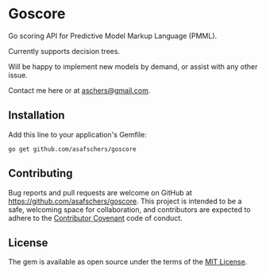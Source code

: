 # Goscore

Go scoring API for Predictive Model Markup Language (PMML).

Currently supports decision trees.

Will be happy to implement new models by demand, or assist with any other issue.

Contact me here or at aschers@gmail.com.

## Installation

Add this line to your application's Gemfile:

```
go get github.com/asafschers/goscore
```

## Contributing

Bug reports and pull requests are welcome on GitHub at https://github.com/asafschers/goscore. This project is intended to be a safe, welcoming space for collaboration, and contributors are expected to adhere to the [Contributor Covenant](contributor-covenant.org) code of conduct.


## License

The gem is available as open source under the terms of the [MIT License](http://opensource.org/licenses/MIT).

